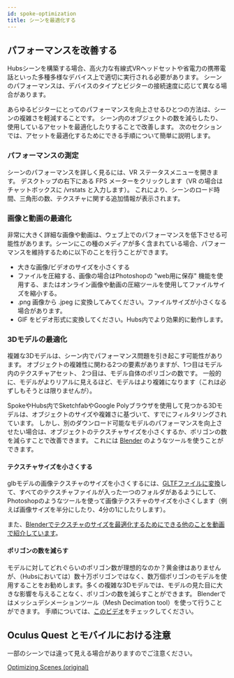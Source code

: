 ```yaml
---
id: spoke-optimization
title: シーンを最適化する
---
```


## パフォーマンスを改善する

Hubsシーンを構築する場合、高火力な有線式VRヘッドセットや省電力の携帯電話といった多種多様なデバイス上で適切に実行される必要があります。
シーンのパフォーマンスは、デバイスのタイプとビジターの接続速度に応じて異なる場合があります。

あらゆるビジターにとってのパフォーマンスを向上させるひとつの方法は、シーンの複雑さを軽減することです。
シーン内のオブジェクトの数を減らしたり、使用しているアセットを最適化したりすることで改善します。
次のセクションでは、アセットを最適化するためにできる手順について簡単に説明します。

### パフォーマンスの測定

シーンのパフォーマンスを詳しく見るには、VR ステータスメニューを開きます。
デスクトップの右下にある FPS メーターをクリックします（VR の場合はチャットボックスに /vrstats と入力します）。
これにより、シーンのロード時間、三角形の数、テクスチャに関する追加情報が表示されます。

<!-- Insert video of opening performance tools -->

### 画像と動画の最適化

非常に大きく詳細な画像や動画は、ウェブ上でのパフォーマンスを低下させる可能性があります。シーンにこの種のメディアが多く含まれている場合、パフォーマンスを維持するために以下のことを行うことができます。

* 大きな画像/ビデオのサイズを小さくする
* ファイルを圧縮する、画像の場合はPhotoshopの "web用に保存" 機能を使用する、またはオンライン画像や動画の圧縮ツールを使用してファイルサイズを縮小する。
* .png 画像から .jpeg に変換してみてください。ファイルサイズが小さくなる場合があります。
* GIF をビデオ形式に変換してください。Hubs内でより効果的に動作します。

### 3Dモデルの最適化

複雑な3Dモデルは、シーン内でパフォーマンス問題を引き起こす可能性があります。
オブジェクトの複雑性に関わる2つの要素がありますが、1つ目はモデル内のテクスチャアセット、
2つ目は、モデル自体のポリゴンの数です。
一般的に、モデルがよりリアルに見えるほど、モデルはより複雑になります（これは必ずしもそうとは限りませんが）。

SpokeやHubs内でSketchfabやGoogle Polyブラウザを使用して見つかる3Dモデルは、オブジェクトのサイズや複雑さに基づいて、すでにフィルタリングされています。
しかし、別のダウンロード可能なモデルのパフォーマンスを向上させたい場合は、オブジェクトのテクスチャサイズを小さくするか、ポリゴンの数を減らすことで改善できます。
これには [Blender](https://www.blender.org/) のようなツールを使うことができます。

#### テクスチャサイズを小さくする

glbモデルの画像テクスチャのサイズを小さくするには、[GLTFファイルに変換](https://github.com/KhronosGroup/glTF#converters-importers-and-exporters)して、すべてのテクスチャファイルが入った一つのフォルダがあるようにして、Photoshopのようなツールを使って画像テクスチャのサイズを小さくします（例えば画像サイズを半分にしたり、4分の1にしたりします）。

また、[Blenderでテクスチャのサイズを最適化するためにできる他のことを動画で紹介しています](https://www.youtube.com/watch?v=6uhAp1m1SXQ)。

#### ポリゴンの数を減らす

モデルに対してどれぐらいのポリゴン数が理想的なのか？黄金律はありませんが、（Hubsにおいては）数十万ポリゴンではなく、数万個ポリゴンのモデルを使用することをお勧めします。多くの複雑な3Dモデルでは、モデルの見た目に大きな影響を与えることなく、ポリゴンの数を減らすことができます。
Blenderではメッシュデシメーションツール（Mesh Decimation tool）を使って行うことができます。
手順については、[このビデオ](https://www.youtube.com/watch?v=IIQNj-6_tQE_)をチェックしてください。

## Oculus Quest とモバイルにおける注意

一部のシーンでは違って見える場合がありますのでご注意ください。


<!-- 
## Developing for Mobile Devices & Quest


### AO


gifs can be hard on your scene -->


[Optimizing Scenes (original)](https://hubs.mozilla.com/docs/spoke-optimization.html)
